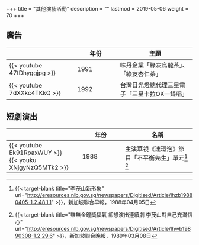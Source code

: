 +++
title = "其他演藝活動"
description = ""
lastmod = 2019-05-06
weight = 70
+++

<style>
table th:nth-of-type(2) {
	width: 100px;
}

</style>

## 廣告

　|年份  | 主題 
--------------|--------------|-------
{{< youtube 47tDhyggjpg >}}|1991|味丹企業「綠友烏龍茶」、「綠友杏仁茶」
{{< youtube 7dXXkc4TKkQ >}}|1992|台灣日光燈總代理三星電子「三星卡拉OK一錄唱」


## 短劇演出

　|年份  | 名稱 
--------------|--------------|-------
{{< youtube Ek91RpaxWUY >}}<br/>{{< youku XNjgyNzQ5MTk2 >}}|1988|主演華視《連環泡》節目「不平衡先生」單元[^1] [^2]

[^1]:{{< target-blank title="李茂山新形象" url="http://eresources.nlb.gov.sg/newspapers/Digitised/Article/lhzb19880405-1.2.48.1.1" >}}，新加坡聯合早報，1988年04月05日
[^2]:{{< target-blank title="雖無金鐘獎福氣 卻想演出連續劇 李茂山對自己充滿信心" url="http://eresources.nlb.gov.sg/newspapers/Digitised/Article/lhwb19890308-1.2.29.6" >}}，新加坡聯合晚報，1989年03月08日
